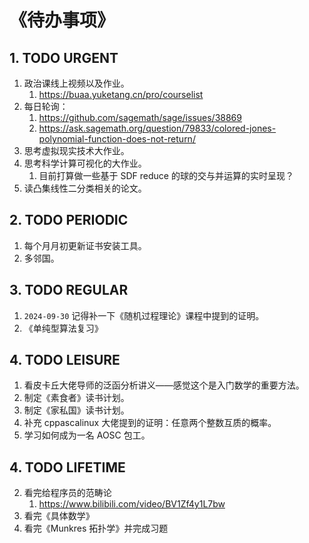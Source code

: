 # 《待办事项》



## 1. TODO URGENT

1. 政治课线上视频以及作业。
   1. https://buaa.yuketang.cn/pro/courselist
2. 每日轮询：
   1. https://github.com/sagemath/sage/issues/38869
   2. https://ask.sagemath.org/question/79833/colored-jones-polynomial-function-does-not-return/
3. 思考虚拟现实技术大作业。
4. 思考科学计算可视化的大作业。
   1. 目前打算做一些基于 SDF reduce 的球的交与并运算的实时呈现？
5. 读凸集线性二分类相关的论文。



## 2. TODO PERIODIC

1. 每个月月初更新证书安装工具。
2. 多邻国。



## 3. TODO REGULAR

1. `2024-09-30` 记得补一下《随机过程理论》课程中提到的证明。
2. 《单纯型算法复习》



## 4. TODO LEISURE

1. 看皮卡丘大佬导师的泛函分析讲义——感觉这个是入门数学的重要方法。
2. 制定《素食者》读书计划。
3. 制定《家私国》读书计划。
4. 补充 cppascalinux 大佬提到的证明：任意两个整数互质的概率。
5. 学习如何成为一名 AOSC 包工。



## 4. TODO LIFETIME

2. 看完给程序员的范畴论
   1. https://www.bilibili.com/video/BV1Zf4y1L7bw
3. 看完《具体数学》
4. 看完《Munkres 拓扑学》并完成习题

